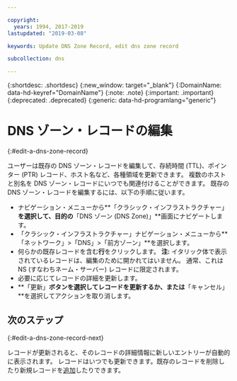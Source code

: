 ```yaml
---

copyright:
  years: 1994, 2017-2019
lastupdated: "2019-03-08"

keywords: Update DNS Zone Record, edit dns zone record

subcollection: dns

---
```


{:shortdesc: .shortdesc}
{:new_window: target="_blank"}
{:DomainName: data-hd-keyref="DomainName"}
{:note: .note}
{:important: .important}
{:deprecated: .deprecated}
{:generic: data-hd-programlang="generic"}

# DNS ゾーン・レコードの編集
{:#edit-a-dns-zone-record}

ユーザーは既存の DNS ゾーン・レコードを編集して、存続時間 (TTL)、ポインター (PTR) レコード、ホスト名など、各種領域を更新できます。 複数のホストと別名を DNS ゾーン・レコードにいつでも関連付けることができます。 既存の DNS ゾーン・レコードを編集するには、以下の手順に従います。

* ナビゲーション・メニューから**「クラシック・インフラストラクチャー」**を選択して、目的の**「DNS ゾーン (DNS Zone)」**画面にナビゲートします。 
* 「クラシック・インフラストラクチャー」ナビゲーション・メニューから**「ネットワーク」>「DNS」>「前方ゾーン」**を選択します。
* 何らかの既存レコードを含む**行**をクリックします。 **注:** イタリック体で表示されているレコードは、編集のために開かれてはいません。 通常、これは NS (すなわちネーム・サーバー) レコードに限定されます。
* 必要に応じてレコードの詳細を更新します。
* **「更新」**ボタンを選択してレコードを更新するか、または**「キャンセル」**を選択してアクションを取り消します。

## 次のステップ
{:#edit-a-dns-zone-record-next}

レコードが更新されると、そのレコードの詳細情報に新しいエントリーが自動的に表示されます。 レコードはいつでも更新できます。既存のレコードを削除したり新規レコードを[追加](/docs/infrastructure/dns?topic=dns-add-a-dns-zone-record)したりできます。

